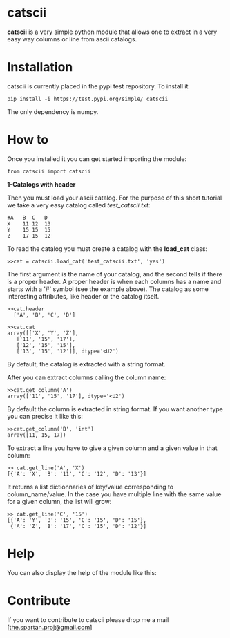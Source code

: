 # catscii

**catscii** is a very simple python module that allows one to extract in a very easy way columns or line from ascii catalogs. 


Installation
============

catscii is currently placed in the pypi test repository.
To install it 

    pip install -i https://test.pypi.org/simple/ catscii

The only dependency is numpy.

How to
======

Once you installed it you can get started importing the module:

    from catscii import catscii 


**1-Catalogs with header**

Then you must load your ascii catalog. For the purpose of this short tutorial we take a very easy catalog called *test_catscii.txt*: 

    #A	 B	C	D 
    X	 11	12	13 
    Y	 15	15	15 
    Z	 17	15	12


To read the catalog you must create a catalog with the **load_cat** class:

    >>cat = catscii.load_cat('test_catscii.txt', 'yes') 

The first argument is the name of your catalog, and the second tells if there is a proper header. A proper header is when each columns has a name and starts with a '#' symbol (see the example above). The catalog as some interesting attributes, like header or the catalog itself.

    >>cat.header
      ['A', 'B', 'C', 'D']

    >>cat.cat
    array([['X', 'Y', 'Z'],
       ['11', '15', '17'],
       ['12', '15', '15'],
       ['13', '15', '12']], dtype='<U2')

By default, the catalog is extracted with a string format.


After you can extract columns calling the column name:

    >>cat.get_column('A') 
    array(['11', '15', '17'], dtype='<U2')

By default the column is extracted in string format. If you want another type you can precise it like this:

    >>cat.get_column('B', 'int')
    array([11, 15, 17])


To extract a line you have to give a given column and a given value in that column:

    >> cat.get_line('A', 'X')
    [{'A': 'X', 'B': '11', 'C': '12', 'D': '13'}]

It returns a list dictionnaries of key/value corresponding to column_name/value. In the case you have multiple line with the same value for a given column, the list will grow:

    >> cat.get_line('C', '15')
    [{'A': 'Y', 'B': '15', 'C': '15', 'D': '15'},
     {'A': 'Z', 'B': '17', 'C': '15', 'D': '12'}]  


Help
====

You can also display the help of the module like this:





Contribute
==========
If you want to contribute to catscii please drop me a mail [the.spartan.proj@gmail.com]



